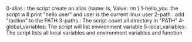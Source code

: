 0-alias : the script create an alias (name: ls, Value: rm )
1-hello_you :the script will print "hello user" and user is the current linux user
2-path : add "/action" to the PATH
3-paths : The script count all directory in "PATH"
4-global_variables: The script will list environment variable
5-local_variables: The script lists all local variables and environment variables and function
